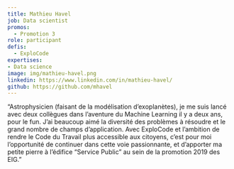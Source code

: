 ```yaml
---
title: Mathieu Havel
job: Data scientist
promos:
  - Promotion 3
role: participant
defis:
  - ExploCode
expertises:
- Data science
image: img/mathieu-havel.png
linkedin: https://www.linkedin.com/in/mathieu-havel/
github: https://github.com/mhavel
---
```

“Astrophysicien (faisant de la modélisation d’exoplanètes), je me suis lancé avec deux collègues dans l’aventure du Machine Learning il y a deux ans, pour le fun. J’ai beaucoup aimé la diversité des problèmes à résoudre et le grand nombre de champs d’application. Avec ExploCode et l’ambition de rendre le Code du Travail plus accessible aux citoyens, c’est pour moi l’opportunité de continuer dans cette voie passionnante, et d’apporter ma petite pierre à l’édifice “Service Public” au sein de la promotion 2019 des EIG.”
